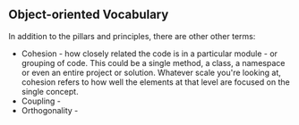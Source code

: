 ## Object-oriented Vocabulary

In addition to the pillars and principles, there are other other terms:
- Cohesion - how closely related the code is in a particular module - or grouping of code. This could be a single method, a class, a namespace or even an entire project or solution. Whatever scale you're looking at, cohesion refers to how well the elements at that level are focused on the single concept.
- Coupling - 
- Orthogonality - 

